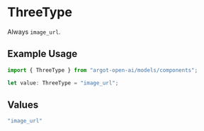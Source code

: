# ThreeType

Always `image_url`.

## Example Usage

```typescript
import { ThreeType } from "argot-open-ai/models/components";

let value: ThreeType = "image_url";
```

## Values

```typescript
"image_url"
```